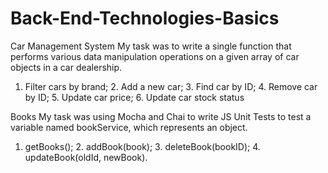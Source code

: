 # Back-End-Technologies-Basics
Car Management System
My task was to write a single function that performs various data manipulation operations on a given array of car objects in a car dealership.
1. Filter cars by brand; 2. Add a new car; 3. Find car by ID; 4. Remove car by ID; 5. Update car price; 6. Update car stock status

Books
My task was using Mocha and Chai to write JS Unit Tests to test a variable named bookService, which represents an object.
1. getBooks(); 2. addBook(book); 3. deleteBook(bookID); 4. updateBook(oldId, newBook).
